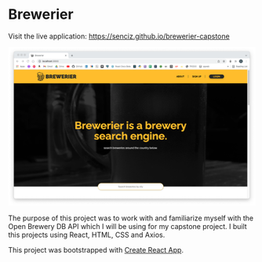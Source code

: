 # Brewerier

Visit the live application: https://senciz.github.io/brewerier-capstone

![Brewerier Screen Shot](https://github.com/SenciZ/brewerier-capstone/blob/main/resources/Brewerier.png?raw=true)

The purpose of this project was to work with and familiarize myself with the Open Brewery DB API which I will be using for my capstone project. I built this projects using React, HTML, CSS and Axios.

This project was bootstrapped with [Create React App](https://github.com/facebook/create-react-app).
